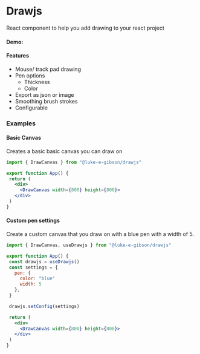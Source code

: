 # Drawjs
React component to help you add drawing to your react project

#### Demo: 

#### Features
 - Mouse/ track pad drawing
 - Pen options
    - Thickness
    - Color
 - Export as json or image
 - Smoothing brush strokes
 - Configurable


 ### Examples
 #### Basic Canvas 
 Creates a basic basic canvas you can draw on 
 ```jsx 
 import { DrawCanvas } from "@luke-e-gibson/drawjs"
 
 export function App() {
  return (
    <div>
      <DrawCanvas width={800} height={800}>
    </div>
  )
 }
 ````

#### Custom pen settings
Create a custom canvas that you draw on with a blue pen with a width of 5.
 ```jsx 
 import { DrawCanvas, useDrawjs } from "@luke-e-gibson/drawjs"
 
 export function App() {
  const drawjs = useDrawjs()
  const settings = {
    pen: {
      color: "blue"
      width: 5
    },
  }

  drawjs.setConfig(settings)

  return (
    <div>
      <DrawCanvas width={800} height={800}>
    </div>
  )
 }
 ```